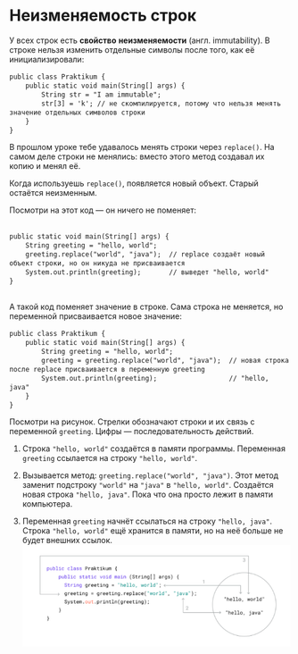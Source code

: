 # Неизменяемость строк

У всех строк есть **свойство** **неизменяемости** (англ. immutability). В строке нельзя изменить отдельные символы после того, как её инициализировали:



```
public class Praktikum {
    public static void main(String[] args) {
        String str = "I am immutable";
        str[3] = 'k'; // не скомпилируется, потому что нельзя менять значение отдельных символов строки
    }
} 
```

В прошлом уроке тебе удавалось менять строки через `replace()`. На самом деле строки не менялись: вместо этого метод создавал их копию и менял её.

Когда используешь `replace()`, появляется новый объект. Старый остаётся неизменным.

Посмотри на этот код — он ничего не поменяет:



```

public static void main(String[] args) {
    String greeting = "hello, world";
    greeting.replace("world", "java");  // replace создаёт новый объект строки, но он никуда не присваивается 
    System.out.println(greeting);       // выведет "hello, world"
}
 
```

А такой код поменяет значение в строке. Сама строка не меняется, но переменной присваивается новое значение:



```
public class Praktikum {
    public static void main(String[] args) {
        String greeting = "hello, world";
        greeting = greeting.replace("world", "java");  // новая строка после replace присваивается в переменную greeting
        System.out.println(greeting);                  // "hello, java"
    }
} 
```

Посмотри на рисунок. Стрелки обозначают строки и их связь с переменной `greeting`. Цифры — последовательность действий.

1. Строка `"hello, world"` создаётся в памяти программы. Переменная `greeting` ссылается на строку `"hello, world"`.

2. Вызывается метод: `greeting.replace("world", "java")`. Этот метод заменит подстроку `"world"` на `"java"` в `"hello, world"`. Создаётся новая строка `"hello, java"`. Пока что она просто лежит в памяти компьютера.

3. Переменная `greeting` начнёт ссылаться на строку `"hello, java"`. Строка `"hello, world"` ещё хранится в памяти, но на неё больше не будет внешних ссылок.
![img_2.png](img%2Fimg_2.png)
